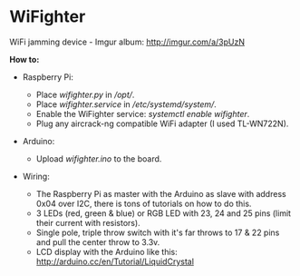 WiFighter
=========

WiFi jamming device - Imgur album: http://imgur.com/a/3pUzN


**How to:**

* Raspberry Pi:
    - Place *wifighter.py* in */opt/*.
    - Place *wifighter.service* in */etc/systemd/system/*.
    - Enable the WiFighter service: *systemctl enable wifighter*.
    - Plug any aircrack-ng compatible WiFi adapter (I used TL-WN722N).

* Arduino:
    - Upload *wifighter.ino* to the board.

* Wiring:
    - The Raspberry Pi as master with the Arduino as slave with address 0x04 over I2C, there is tons of tutorials on how to do this.
    - 3 LEDs (red, green & blue) or RGB LED with 23, 24 and 25 pins (limit their current with resistors).
    - Single pole, triple throw switch with it's far throws to 17 & 22 pins and pull the center throw to 3.3v.
    - LCD display with the Arduino like this: http://arduino.cc/en/Tutorial/LiquidCrystal

